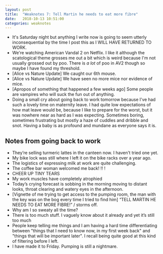 ```yaml
---
layout: post
title:  "Weaknotes 7: Tell Martin he needs to eat more fibre"
date:   2018-10-13 10:51:00
categories: weaknotes
---
```


* It's Saturday night but anything I write now is going to seem utterly inconsequential by the time I post this as I WILL HAVE RETURNED TO WORK.
* We're watching American Vandal 2 on Netflix. I like it although the scatological theme grosses me out a bit which is weird because I'm not usually grossed out by poo. There is *a lot* of poo in AV2 though so maybe I have found my threshold.
* [Alice vs Nature Update] We caught our 6th mouse.
* [Alice vs Nature Update] We have seen no more mice nor evidence of mice.
* [Apropos of something that happened a few weeks ago] Some people are vampires who will suck the fun out of anything.
* Doing a small cry about going back to work tomorrow because I've had such a lovely time on maternity leave. I had quite low expectations of how mat leave would be, because I like to prepare for the worst, but it was nowhere near as hard as I was expecting. Sometimes boring, sometimes frustrating but mostly a haze of cuddles and dribble and snot. Having a baby is as profound and mundane as everyone says it is.

## Notes from going back to work
* They’re selling turmeric lattes in the canteen now. I haven't tried one yet.
* My bike lock was still where I left it on the bike racks over a year ago.
* The logistics of expressing milk at work are quite challenging.
* The coffee bar woman welcomed me back! !! !
* CHEER UP TINY TEARS
* My work muscles have completely atrophied
* Today’s crying forecast is sobbing in the morning moving to distant looks, throat clearing and watery eyes in the afternoon.
* [Vignette of me trying to get access to the pumping room, the man with the key was on the bog every time I tried to find him] “TELL MARTIN HE NEEDS TO EAT MORE FIBRE!” / storms off.
* Why am I so sweaty all the time?
* There is too much stuff. I vaguely know about it already and yet it’s still too much
* People keep telling me things and I am having a hard time differentiating between "things that I need to know now, in my first week back" and "things that will be important later". I recall being quite good at this kind of filtering before I left.
* I have made it to Friday. Pumping is still a nightmare.
